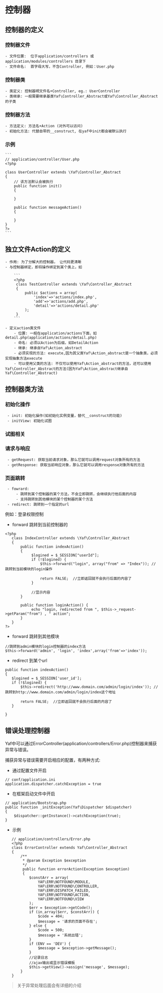 # 控制器

## 控制器的定义

### 控制器文件

    - 文件位置:  位于application/controllers 或 application/modules/controllers 目录下
    - 文件命名:  首字母大写，不含Controller, 例如：User.php

### 控制器类

    - 类定义: 控制器明文件名+Controller, eg.: UserController
    - 类继承: 一般需要继承基类Yaf\Controller_Abstract或Yaf\Controller_Abstract的子类

### 控制器方法

    - 方法定义: 方法名+Action (对外可以访问)
    - 初始化方法: 代替自带的__construct, 在yaf中init都会被默认执行
    
### 示例

    ```
    // application/controller/User.php
    <?php
    
    class UserController extends \Yaf\Controller_Abstract
    {
        // 该方法默认会被执行
        public function init()
        {
            
        }
        
        public function messageAction()
        {
        
        }
    }
    ?>
    ```
    

## 独立文件Action的定义

    - 作用: 为了分解大的控制器， 让代码更清晰
    - 与控制器绑定，即将操作绑定到某个类上，如
    
        ```
        <?php
         class TestController extends \Yaf\Controller_Abstract
         {
             public $actions = array(
                 'index'=>'actions/index.php',
                 'add'=>'actions/add.php',
                 'detail'=>'actions/detail.php'  
             );
         }
        ```
        
    - 定义action类文件
        - 位置: 一般在application/actions下面，如detail.php(application/actions/detail.php)
        - 命名: 必须以Action为后缀，如DetailAction
        - 继承: 继承自Yaf\Action_abstract
        - 必须实现的方法: execute,因为其父类Yaf\Action_abstract是一个抽象类，必须实现抽象方法execute
        - 可以使用父类的方法: 不仅可以使用Yaf\Action_abstract的方法，还可以使用Yaf\Controller_Abstract的方法(因为Yaf\Action_abstract继承自Yaf\Controller_Abstract)

## 控制器类方法

### 初始化操作

     - init: 初始化操作(如初始化实例变量，替代__construct的功能)
     - initView: 初始化试图
     
### 试图相关
     
### 请求与响应

     - getRequest: 获取当前请求对象，那么它就可以调用request对象所有的方法
     - getResponse: 获取当前响应对象，那么它就可以调用response对象所有的方法
     
### 页面跳转

     - fowrard: 
         - 跳转到某个控制器的某个方法，不会立即跳转，会继续执行他后面的内容
         - 支持跳转到其他模块的某个控制器的某个方法
     - redirect: 跳转到一个指定的url

          
 例如：登录权限控制
 
 - forward 跳转到当前控制器的
 ```
 <?php
    class IndexController extends \Yaf\Controller_Abstract
    {
        public function indexAction()
        {   
             $logined = $_SESSION["userId"];
             if (!$logined) {
                 $this->forward("login", array("from" => "Index")); // 跳转到当前模块的login操作
                 
                 return FALSE;  //立即返回就不会执行后面的内容了
             }
     
             //显示内容
        }
     
        public function loginAction() {
             echo "login, redirected from ", $this->_request->getParam("from") , " action";
        }
    }
 ?>
 ```
 
 - forward 跳转到其他模块
 
 ```
 //跳转到admin模块的login控制器的index方法
 $this->forward('admin', 'login', 'index',array('from'=>'index'));  
 ```

 - redirect 到某个url
 ```
 public function indexAction()
 {
    $logined = $_SESSION['user_id'];
    if (!$logined) {
        $this->redirect('http://www.domain.com/admin/login/index')); // 跳转到http://www.domain.com/admin/login/index这个地址
        
        return FALSE;  //立即返回就不会执行后面的内容了
    }
     
 }
 ```
 
## 错误处理控制器

Yaf中可以通过ErrorController(application/controllers/Error.php)控制器来捕获异常与错误。

捕获异常与错误需要开启相应的配置，有两种方式:

 - 通过配置文件开启
 
 ```
 // conf/application.ini
 application.dispatcher.catchException = true
 ```
 
 - 在框架启动文件中开启
 
 ```
 // application/Bootstrap.php
 public function _initException(Yaf\Dispatcher $dispatcher)
 {
     $dispatcher::getInstance()->catchException(true);
 }
 
 ```
 
 - 示例
 
 ```
    // application/controllers/Error.php
    <?php
    class ErrorController extends Yaf\Controller_Abstract
    {
        /**
         * @param Exception $exception
         */
         public function errorAction(Exception $exception)
         {
            $constArr = array(
                YAF\ERR\NOTFOUND\MODULE,
                YAF\ERR\NOTFOUND\CONTROLLER,
                YAF\ERR\DISPATCH_FAILED,
                YAF\ERR\NOTFOUND\ACTION,
                YAF\ERR\NOTFOUND\VIEW
            );
            $err = $exception->getCode();
            if (in_array($err, $constArr)) {
                $code = 404;
                $message = '请求的页面不存在';
            } else {
                $code = 500;
                $message = '系统出错';
            }
            if (ENV == 'DEV') {
                $message = $exception->getMessage();
            }
            //记录日志
            //ajax输出或显示错误模板
            $this->getView()->assign('message', $message);
        }
    }
 ```
 
 > 关于异常处理后面会有详细的介绍
